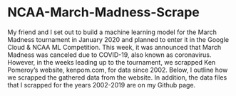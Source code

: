 # NCAA-March-Madness-Scrape
My friend and I set out to build a machine learning model for the March Madness tournament in January 2020 and planned to enter it in the Google Cloud & NCAA ML Competition. This week, it was announced that March Madness was canceled due to COVID-19, also known as coronavirus. However, in the weeks leading up to the tournament, we scrapped Ken Pomeroy’s website, kenpom.com, for data since 2002. Below, I outline how we scrapped the gathered data from the website. In addition, the data files that I scrapped for the years 2002-2019 are on my Github page.

